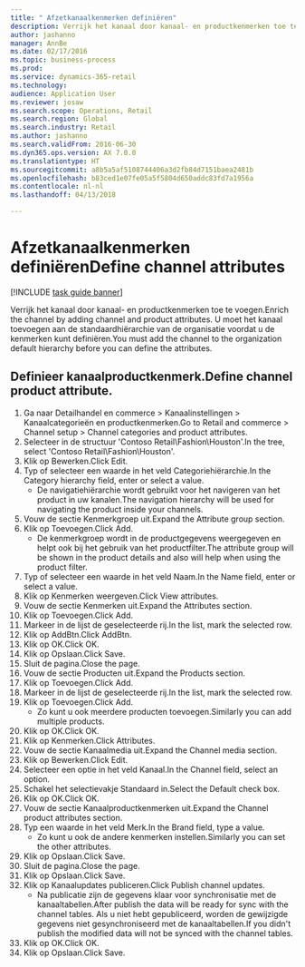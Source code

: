 ```yaml
--- 
title: " Afzetkanaalkenmerken definiëren"
description: Verrijk het kanaal door kanaal- en productkenmerken toe te voegen.
author: jashanno
manager: AnnBe
ms.date: 02/17/2016
ms.topic: business-process
ms.prod: 
ms.service: dynamics-365-retail
ms.technology: 
audience: Application User
ms.reviewer: josaw
ms.search.scope: Operations, Retail
ms.search.region: Global
ms.search.industry: Retail
ms.author: jashanno
ms.search.validFrom: 2016-06-30
ms.dyn365.ops.version: AX 7.0.0
ms.translationtype: HT
ms.sourcegitcommit: a8b5a5af5108744406a3d2fb84d7151baea2481b
ms.openlocfilehash: b83ced1e07fe05a5f5804d650addc83fd7a1956a
ms.contentlocale: nl-nl
ms.lasthandoff: 04/13/2018

---
```

# <a name="define-channel-attributes"></a><span data-ttu-id="26338-103"> Afzetkanaalkenmerken definiëren</span><span class="sxs-lookup"><span data-stu-id="26338-103">Define channel attributes</span></span>

[!INCLUDE [task guide banner](../includes/task-guide-banner.md)]

<span data-ttu-id="26338-104">Verrijk het kanaal door kanaal- en productkenmerken toe te voegen.</span><span class="sxs-lookup"><span data-stu-id="26338-104">Enrich the channel by adding channel and product attributes.</span></span> <span data-ttu-id="26338-105">U moet het kanaal toevoegen aan de standaardhiërarchie van de organisatie voordat u de kenmerken kunt definiëren.</span><span class="sxs-lookup"><span data-stu-id="26338-105">You must add the channel to the organization default hierarchy before you can define the attributes.</span></span>


## <a name="define-channel-product-attribute"></a><span data-ttu-id="26338-106">Definieer kanaalproductkenmerk.</span><span class="sxs-lookup"><span data-stu-id="26338-106">Define channel product attribute.</span></span>
1. <span data-ttu-id="26338-107">Ga naar Detailhandel en commerce > Kanaalinstellingen > Kanaalcategorieën en productkenmerken.</span><span class="sxs-lookup"><span data-stu-id="26338-107">Go to Retail and commerce > Channel setup > Channel categories and product attributes.</span></span>
2. <span data-ttu-id="26338-108">Selecteer in de structuur 'Contoso Retail\Fashion\Houston'.</span><span class="sxs-lookup"><span data-stu-id="26338-108">In the tree, select 'Contoso Retail\Fashion\Houston'.</span></span>
3. <span data-ttu-id="26338-109">Klik op Bewerken.</span><span class="sxs-lookup"><span data-stu-id="26338-109">Click Edit.</span></span>
4. <span data-ttu-id="26338-110">Typ of selecteer een waarde in het veld Categoriehiërarchie.</span><span class="sxs-lookup"><span data-stu-id="26338-110">In the Category hierarchy field, enter or select a value.</span></span>
    * <span data-ttu-id="26338-111">De navigatiehiërarchie wordt gebruikt voor het navigeren van het product in uw kanalen.</span><span class="sxs-lookup"><span data-stu-id="26338-111">The navigation hierarchy will be used for navigating the product inside your channels.</span></span>  
5. <span data-ttu-id="26338-112">Vouw de sectie Kenmerkgroep uit.</span><span class="sxs-lookup"><span data-stu-id="26338-112">Expand the Attribute group section.</span></span>
6. <span data-ttu-id="26338-113">Klik op Toevoegen.</span><span class="sxs-lookup"><span data-stu-id="26338-113">Click Add.</span></span>
    * <span data-ttu-id="26338-114">De kenmerkgroep wordt in de productgegevens weergegeven en helpt ook bij het gebruik van het productfilter.</span><span class="sxs-lookup"><span data-stu-id="26338-114">The attribute group will be shown in the product details and also will help when using the product filter.</span></span>  
7. <span data-ttu-id="26338-115">Typ of selecteer een waarde in het veld Naam.</span><span class="sxs-lookup"><span data-stu-id="26338-115">In the Name field, enter or select a value.</span></span>
8. <span data-ttu-id="26338-116">Klik op Kenmerken weergeven.</span><span class="sxs-lookup"><span data-stu-id="26338-116">Click View attributes.</span></span>
9. <span data-ttu-id="26338-117">Vouw de sectie Kenmerken uit.</span><span class="sxs-lookup"><span data-stu-id="26338-117">Expand the Attributes section.</span></span>
10. <span data-ttu-id="26338-118">Klik op Toevoegen.</span><span class="sxs-lookup"><span data-stu-id="26338-118">Click Add.</span></span>
11. <span data-ttu-id="26338-119">Markeer in de lijst de geselecteerde rij.</span><span class="sxs-lookup"><span data-stu-id="26338-119">In the list, mark the selected row.</span></span>
12. <span data-ttu-id="26338-120">Klik op AddBtn.</span><span class="sxs-lookup"><span data-stu-id="26338-120">Click AddBtn.</span></span>
13. <span data-ttu-id="26338-121">Klik op OK.</span><span class="sxs-lookup"><span data-stu-id="26338-121">Click OK.</span></span>
14. <span data-ttu-id="26338-122">Klik op Opslaan.</span><span class="sxs-lookup"><span data-stu-id="26338-122">Click Save.</span></span>
15. <span data-ttu-id="26338-123">Sluit de pagina.</span><span class="sxs-lookup"><span data-stu-id="26338-123">Close the page.</span></span>
16. <span data-ttu-id="26338-124">Vouw de sectie Producten uit.</span><span class="sxs-lookup"><span data-stu-id="26338-124">Expand the Products section.</span></span>
17. <span data-ttu-id="26338-125">Klik op Toevoegen.</span><span class="sxs-lookup"><span data-stu-id="26338-125">Click Add.</span></span>
18. <span data-ttu-id="26338-126">Markeer in de lijst de geselecteerde rij.</span><span class="sxs-lookup"><span data-stu-id="26338-126">In the list, mark the selected row.</span></span>
19. <span data-ttu-id="26338-127">Klik op Toevoegen.</span><span class="sxs-lookup"><span data-stu-id="26338-127">Click Add.</span></span>
    * <span data-ttu-id="26338-128">Zo kunt u ook meerdere producten toevoegen.</span><span class="sxs-lookup"><span data-stu-id="26338-128">Similarly you can add multiple products.</span></span>  
20. <span data-ttu-id="26338-129">Klik op OK.</span><span class="sxs-lookup"><span data-stu-id="26338-129">Click OK.</span></span>
21. <span data-ttu-id="26338-130">Klik op Kenmerken.</span><span class="sxs-lookup"><span data-stu-id="26338-130">Click Attributes.</span></span>
22. <span data-ttu-id="26338-131">Vouw de sectie Kanaalmedia uit.</span><span class="sxs-lookup"><span data-stu-id="26338-131">Expand the Channel media section.</span></span>
23. <span data-ttu-id="26338-132">Klik op Bewerken.</span><span class="sxs-lookup"><span data-stu-id="26338-132">Click Edit.</span></span>
24. <span data-ttu-id="26338-133">Selecteer een optie in het veld Kanaal.</span><span class="sxs-lookup"><span data-stu-id="26338-133">In the Channel field, select an option.</span></span>
25. <span data-ttu-id="26338-134">Schakel het selectievakje Standaard in.</span><span class="sxs-lookup"><span data-stu-id="26338-134">Select the Default check box.</span></span>
26. <span data-ttu-id="26338-135">Klik op OK.</span><span class="sxs-lookup"><span data-stu-id="26338-135">Click OK.</span></span>
27. <span data-ttu-id="26338-136">Vouw de sectie Kanaalproductkenmerken uit.</span><span class="sxs-lookup"><span data-stu-id="26338-136">Expand the Channel product attributes section.</span></span>
28. <span data-ttu-id="26338-137">Typ een waarde in het veld Merk.</span><span class="sxs-lookup"><span data-stu-id="26338-137">In the Brand field, type a value.</span></span>
    * <span data-ttu-id="26338-138">Zo kunt u ook de andere kenmerken instellen.</span><span class="sxs-lookup"><span data-stu-id="26338-138">Similarly you can set the other attributes.</span></span>  
29. <span data-ttu-id="26338-139">Klik op Opslaan.</span><span class="sxs-lookup"><span data-stu-id="26338-139">Click Save.</span></span>
30. <span data-ttu-id="26338-140">Sluit de pagina.</span><span class="sxs-lookup"><span data-stu-id="26338-140">Close the page.</span></span>
31. <span data-ttu-id="26338-141">Klik op Opslaan.</span><span class="sxs-lookup"><span data-stu-id="26338-141">Click Save.</span></span>
32. <span data-ttu-id="26338-142">Klik op Kanaalupdates publiceren.</span><span class="sxs-lookup"><span data-stu-id="26338-142">Click Publish channel updates.</span></span>
    * <span data-ttu-id="26338-143">Na publicatie zijn de gegevens klaar voor synchronisatie met de kanaaltabellen.</span><span class="sxs-lookup"><span data-stu-id="26338-143">After publish the data will be ready for sync with the channel tables.</span></span> <span data-ttu-id="26338-144">Als u niet hebt gepubliceerd, worden de gewijzigde gegevens niet gesynchroniseerd met de kanaaltabellen.</span><span class="sxs-lookup"><span data-stu-id="26338-144">If you didn't publish the modified data will not be synced with the channel tables.</span></span>  
33. <span data-ttu-id="26338-145">Klik op OK.</span><span class="sxs-lookup"><span data-stu-id="26338-145">Click OK.</span></span>
34. <span data-ttu-id="26338-146">Klik op Opslaan.</span><span class="sxs-lookup"><span data-stu-id="26338-146">Click Save.</span></span>


